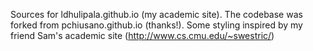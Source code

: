 Sources for ldhulipala.github.io (my academic site). The codebase was
forked from pchiusano.github.io (thanks!). Some styling inspired by my
friend Sam's academic site (http://www.cs.cmu.edu/~swestric/)
